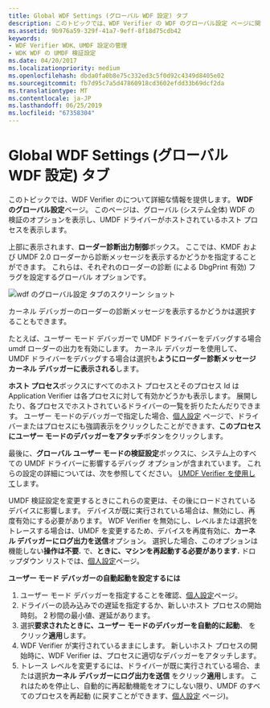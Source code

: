```yaml
---
title: Global WDF Settings (グローバル WDF 設定) タブ
description: このトピックでは、WDF Verifier の WDF のグローバル設定 ページに関する詳細情報を提供します。 このページは、グローバル (システム全体) WDF の検証のオプションを表示し、UMDF ドライバーがホストされているホスト プロセスを表示します。
ms.assetid: 9b976a59-329f-41a7-9eff-8f18d75cdb42
keywords:
- WDF Verifier WDK、UMDF 設定の管理
- WDK WDF の UMDF 検証設定
ms.date: 04/20/2017
ms.localizationpriority: medium
ms.openlocfilehash: dbda0fa0b8e75c332ed3c5f0d92c4349d8405e02
ms.sourcegitcommit: fb7d95c7a5d47860918cd3602efdd33b69dcf2da
ms.translationtype: MT
ms.contentlocale: ja-JP
ms.lasthandoff: 06/25/2019
ms.locfileid: "67358304"
---
```

# <a name="global-wdf-settings-tab"></a>Global WDF Settings (グローバル WDF 設定) タブ


このトピックでは、WDF Verifier のについて詳細な情報を提供します。 **WDF のグローバル設定**ページ。 このページは、グローバル (システム全体) WDF の検証のオプションを表示し、UMDF ドライバーがホストされているホスト プロセスを表示します。

上部に表示されます、**ローダー診断出力制御**ボックス。 ここでは、KMDF および UMDF 2.0 ローダーから診断メッセージを表示するかどうかを指定することができます。 これらは、それぞれのローダーの診断 (による DbgPrint 有効) フラグを設定するグローバル オプションです。

![wdf のグローバル設定 タブのスクリーン ショット](images/wdfverifier-tab3.png)

カーネル デバッガーのローダーの診断メッセージを表示するかどうかは選択することもできます。

たとえば、ユーザー モード デバッガーで UMDF ドライバーをデバッグする場合 umdf ローダーの出力を有効にします。 カーネル デバッガーを使用して、UMDF ドライバーをデバッグする場合は選択も**ようにローダー診断メッセージ カーネル デバッガーに表示される**します。

**ホスト プロセス**ボックスにすべてのホスト プロセスとそのプロセス Id は Application Verifier は各プロセスに対して有効かどうかも表示します。 展開したり、各プロセスでホストされているドライバーの一覧を折りたたんだりできます。 ユーザー モードのデバッガーで指定した場合、[個人設定](my-preferences-tab.md) ページで、ドライバーまたはプロセスにも強調表示をクリックしたことができます、**このプロセスにユーザー モードのデバッガーをアタッチ**ボタンをクリックします。

最後に、**グローバル ユーザー モードの検証設定**ボックスに、システム上のすべての UMDF ドライバーに影響するデバッグ オプションが含まれています。 これらの設定の詳細については、次を参照してください。 [UMDF Verifier を使用して](https://docs.microsoft.com/windows-hardware/drivers/wdf/using-umdf-verifier)します。

UMDF 検証設定を変更するときにこれらの変更は、その後にロードされているデバイスに影響します。 デバイスが既に実行されている場合は、無効にし、再度有効にする必要があります。 WDF Verifier を無効にし、レベルまたは選択をトレースする場合は、UMDF を変更するため、デバイスを再度有効に、**カーネル デバッガーにログ出力を送信**オプション。 選択した場合、このオプションは機能しない**操作は不要.** で、**ときに、マシンを再起動する必要があります.** ドロップダウン リストでは、[個人設定](my-preferences-tab.md)ページ。

**ユーザー モード デバッガーの自動起動を設定するには**

1.  ユーザー モード デバッガーを指定することを確認、[個人設定](my-preferences-tab.md)ページ。
2.  ドライバーの読み込みでの遅延を指定するか、新しいホスト プロセスの開始時刻。 2 秒間の最小値、遅延があります。
3.  選択**要求されたときに、ユーザー モードのデバッガーを自動的に起動**、 をクリック**適用**します。
4.  WDF Verifier が実行されているままにします。 新しいホスト プロセスの開始時に、WDF Verifier は、プロセスに適切なデバッガーをアタッチします。
5.  トレース レベルを変更するには、ドライバーが既に実行されている場合、または選択**カーネル デバッガーにログ出力を送信** をクリック**適用**します。 これはためを停止し、自動的に再起動機能をオフにしない限り、UMDF のすべてのプロセスを再起動 (に戻すことができます、[個人設定](my-preferences-tab.md) ページ)。

 

 





